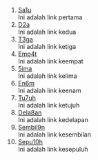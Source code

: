 1. [Sa1u](https://www.google.com)<br>
  Ini adalah link pertama
2. [D2a](https://www.google.com)<br>
  Ini adalah link kedua
3. [T3ga](https://www.google.com)<br>
  Ini adalah link ketiga
4. [Emp4t](https://www.google.com)<br>
  Ini adalah link keempat
5. [5ima](https://www.google.com)<br>
  Ini adalah link kelima
6. [En6m](https://www.google.com)<br>
  Ini adalah link keenam
7. [Tu7uh](https://www.google.com)<br>
  Ini adalah link ketujuh
8. [Dela8an](https://www.google.com)<br>
  Ini adalah link kedelapan
9. [Sembil9n](https://www.google.com)<br>
  Ini adalah link kesembilan
10. [Sepu10h](https://www.google.com)<br>
  Ini adalah link kesepuluh
